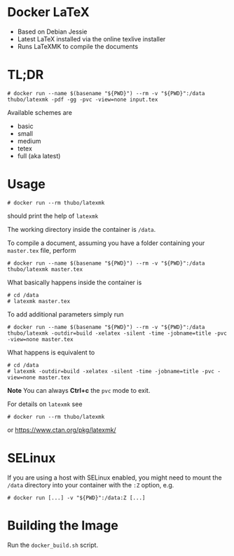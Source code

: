 # Docker LaTeX

* Based on Debian Jessie
* Latest LaTeX installed via the online texlive installer
* Runs LaTeXMK to compile the documents

# TL;DR
```
# docker run --name $(basename "${PWD}") --rm -v "${PWD}":/data thubo/latexmk -pdf -gg -pvc -view=none input.tex
```

Available schemes are
* basic
* small
* medium
* tetex
* full (aka latest)

# Usage
```
# docker run --rm thubo/latexmk
```
should print the help of `latexmk`

The working directory inside the container is `/data`.

To compile a document, assuming you have a folder containing your `master.tex` file,  perform
```
# docker run --name $(basename "${PWD}") --rm -v "${PWD}":/data thubo/latexmk master.tex
```
What basically happens inside the container is
```
# cd /data
# latexmk master.tex
```
To add additional parameters simply run
```
# docker run --name $(basename "${PWD}") --rm -v "${PWD}":/data thubo/latexmk -outdir=build -xelatex -silent -time -jobname=title -pvc -view=none master.tex
```
What happens is equivalent to
```
# cd /data
# latexmk -outdir=build -xelatex -silent -time -jobname=title -pvc -view=none master.tex
```

**Note** You can always **Ctrl+c** the `pvc` mode to exit.

For details on `latexmk` see
```
# docker run --rm thubo/latexmk
```
or https://www.ctan.org/pkg/latexmk/

# SELinux

If you are using a host with SELinux enabled, you might need to mount the `/data` directory into your container with the `:Z` option, e.g.
```
# docker run [...] -v "${PWD}":/data:Z [...]
```

# Building the Image
Run the `docker_build.sh` script.
